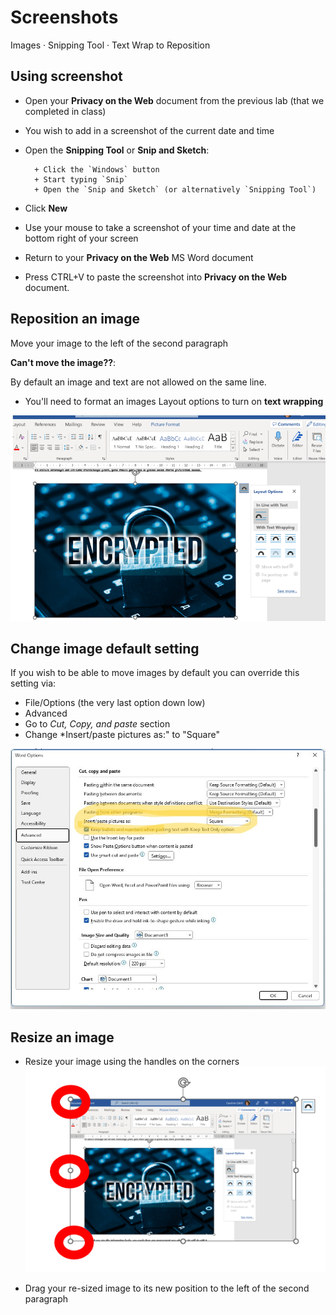 # Screenshots

Images · Snipping Tool · Text Wrap to Reposition

## Using screenshot

+ Open your **Privacy on the Web** document from the previous lab (that we completed in class)
+ You wish to add in a screenshot of the current date and time
+ Open the **Snipping Tool** or **Snip and Sketch**:

        + Click the `Windows` button
        + Start typing `Snip`
        + Open the `Snip and Sketch` (or alternatively `Snipping Tool`)

+ Click **New**
+ Use your mouse to take a screenshot of your time and date at the bottom right of your screen
+ Return to your **Privacy on the Web** MS Word document
+ Press CTRL+V to paste the screenshot into **Privacy on the Web** document.

## Reposition an image

Move your image to the left of the second paragraph

**Can't move the image??**:

By default an image and text are not allowed on the same line.

+ You'll need to format an images Layout options to turn on **text wrapping** 

![Image text wrapping](./img/textWrap.PNG)

## Change image default setting 

If you wish to be able to move images by default you can override this setting via:

- File/Options (the very last option down low)
- Advanced
- Go to *Cut, Copy, and paste* section
- Change *Insert/paste pictures as:" to "Square"

![Image text wrapping](./img/pictures.jpg)

## Resize an image 

+ Resize your image using the handles on the corners 
![Handles](./img/resize.PNG)

+ Drag your re-sized image to its new position to the left of the second paragraph
